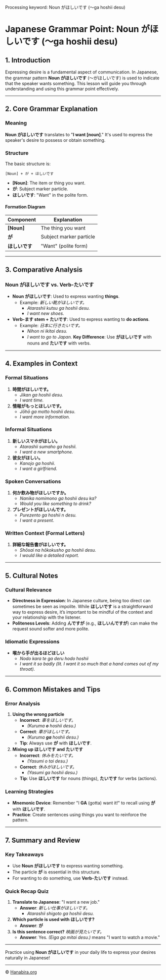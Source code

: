 Processing keyword: Noun がほしいです (〜ga hoshii desu)
# Japanese Grammar Point: Noun がほしいです (〜ga hoshii desu)

## 1. Introduction
Expressing desire is a fundamental aspect of communication. In Japanese, the grammar pattern **Noun がほしいです** (〜がほしいです) is used to indicate that the speaker wants something. This lesson will guide you through understanding and using this grammar point effectively.

---
## 2. Core Grammar Explanation
### Meaning
**Noun がほしいです** translates to "**I want [noun]**." It's used to express the speaker's desire to possess or obtain something.
### Structure
The basic structure is:
```
[Noun] + が + ほしいです
```
- **[Noun]**: The item or thing you want.
- **が**: Subject marker particle.
- **ほしいです**: "Want" in the polite form.
#### Formation Diagram
| Component      | Explanation               |
|----------------|---------------------------|
| **[Noun]**     | The thing you want        |
| **が**         | Subject marker particle   |
| **ほしいです** | "Want" (polite form)      |
---
## 3. Comparative Analysis
### Noun がほしいです vs. Verb-たいです
- **Noun がほしいです**: Used to express wanting **things**.
  - Example: *新しい靴がほしいです。*
    - *Atarashii kutsu ga hoshii desu.*
    - *I want new shoes.*
- **Verb-ます stem + たいです**: Used to express wanting to **do actions**.
  - Example: *日本に行きたいです。*
    - *Nihon ni ikitai desu.*
    - *I want to go to Japan.*
**Key Difference**: Use **がほしいです** with nouns and **たいです** with verbs.
---
## 4. Examples in Context
### Formal Situations
1. **時間がほしいです。**
   - *Jikan ga hoshii desu.*
   - *I want time.*
2. **情報がもっとほしいです。**
   - *Jōhō ga motto hoshii desu.*
   - *I want more information.*
### Informal Situations
1. **新しいスマホがほしい。**
   - *Atarashii sumaho ga hoshii.*
   - *I want a new smartphone.*
2. **彼女がほしい。**
   - *Kanojo ga hoshii.*
   - *I want a girlfriend.*
### Spoken Conversations
1. **何か飲み物がほしいですか。**
   - *Nanika nomimono ga hoshii desu ka?*
   - *Would you like something to drink?*
2. **プレゼントがほしいんです。**
   - *Purezento ga hoshii n desu.*
   - *I want a present.*
### Written Context (Formal Letters)
1. **詳細な報告書がほしいです。**
   - *Shōsai na hōkokusho ga hoshii desu.*
   - *I would like a detailed report.*
---
## 5. Cultural Notes
### Cultural Relevance
- **Directness in Expression**: In Japanese culture, being too direct can sometimes be seen as impolite. While **ほしいです** is a straightforward way to express desire, it’s important to be mindful of the context and your relationship with the listener.
- **Politeness Levels**: Adding **んですが** (e.g., **ほしいんですが**) can make the request sound softer and more polite.
### Idiomatic Expressions
- **喉から手が出るほどほしい**
  - *Nodo kara te ga deru hodo hoshii*
  - *I want it so badly (lit. I want it so much that a hand comes out of my throat).*
---
## 6. Common Mistakes and Tips
### Error Analysis
1. **Using the wrong particle**
   - **Incorrect**: *車をほしいです。*
     - *(Kuruma **o** hoshii desu.)*
   - **Correct**: *車がほしいです。*
     - *(Kuruma **ga** hoshii desu.)*
   - **Tip**: Always use **が** with **ほしいです**.
2. **Mixing up ほしいです and たいです**
   - **Incorrect**: *休みをたいです。*
     - *(Yasumi o tai desu.)*
   - **Correct**: *休みがほしいです。*
     - *(Yasumi ga hoshii desu.)*
   - **Tip**: Use **ほしいです** for nouns (things), **たいです** for verbs (actions).
### Learning Strategies
- **Mnemonic Device**: Remember "I **GA** (gotta) want it!" to recall using **が** with **ほしいです**.
- **Practice**: Create sentences using things you want to reinforce the pattern.
---
## 7. Summary and Review
### Key Takeaways
- Use **Noun がほしいです** to express wanting something.
- The particle **が** is essential in this structure.
- For wanting to do something, use **Verb-たいです** instead.
### Quick Recap Quiz
1. **Translate to Japanese**: "I want a new job."
   - **Answer**: *新しい仕事がほしいです。*
     - *Atarashii shigoto ga hoshii desu.*
2. **Which particle is used with ほしいです?**
   - **Answer**: **が**
3. **Is this sentence correct?** *映画が見たいです。*
   - **Answer**: Yes. *(Eiga ga mitai desu.)* means "I want to watch a movie."
---
Practice using **Noun がほしいです** in your daily life to express your desires naturally in Japanese!

---

© [Hanabira.org](https://hanabira.org)
